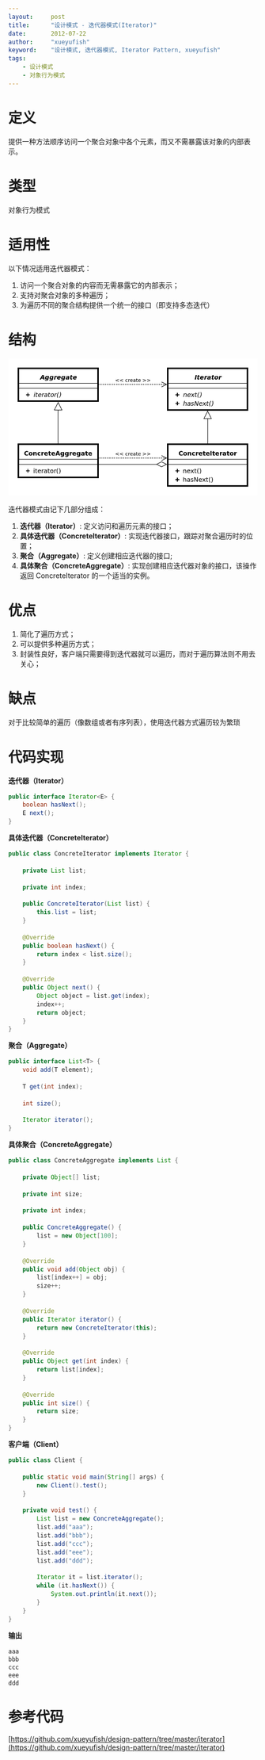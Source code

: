 ```yaml
---
layout:     post
title:      "设计模式 - 迭代器模式(Iterator)"
date:       2012-07-22
author:     "xueyufish"
keyword:    "设计模式, 迭代器模式, Iterator Pattern, xueyufish"
tags:
    - 设计模式
    - 对象行为模式
---
```


# 定义
提供一种方法顺序访问一个聚合对象中各个元素，而又不需暴露该对象的内部表示。

# 类型
对象行为模式

# 适用性

以下情况适用迭代器模式：

1. 访问一个聚合对象的内容而无需暴露它的内部表示；
2. 支持对聚合对象的多种遍历；
3. 为遍历不同的聚合结构提供一个统一的接口（即支持多态迭代）

# 结构
![迭代器模式结构](/assets/attachment/design-pattern/d46d4576754fa24c7602524514fb048f.png)

迭代器模式由记下几部分组成：

1. **迭代器（Iterator）**: 定义访问和遍历元素的接口；
2. **具体迭代器（ConcreteIterator）**: 实现迭代器接口，跟踪对聚合遍历时的位置；
3. **聚合（Aggregate）**: 定义创建相应迭代器的接口;
4. **具体聚合（ConcreteAggregate）**: 实现创建相应迭代器对象的接口，该操作返回 ConcreteIterator 的一个适当的实例。

# 优点

1. 简化了遍历方式；
2. 可以提供多种遍历方式；
3. 封装性良好，客户端只需要得到迭代器就可以遍历，而对于遍历算法则不用去关心；

# 缺点

对于比较简单的遍历（像数组或者有序列表），使用迭代器方式遍历较为繁琐

# 代码实现

**迭代器（Iterator）**
```java
public interface Iterator<E> {
    boolean hasNext();
    E next();
}
```

**具体迭代器（ConcreteIterator）**
```java
public class ConcreteIterator implements Iterator {

    private List list;

    private int index;

    public ConcreteIterator(List list) {
        this.list = list;
    }

    @Override
    public boolean hasNext() {
        return index < list.size();
    }

    @Override
    public Object next() {
        Object object = list.get(index);
        index++;
        return object;
    }
}
```

**聚合（Aggregate）**
```java
public interface List<T> {
    void add(T element);

    T get(int index);

    int size();

    Iterator iterator();
}
```

**具体聚合（ConcreteAggregate）**
```java
public class ConcreteAggregate implements List {

    private Object[] list;

    private int size;

    private int index;

    public ConcreteAggregate() {
        list = new Object[100];
    }

    @Override
    public void add(Object obj) {
        list[index++] = obj;
        size++;
    }

    @Override
    public Iterator iterator() {
        return new ConcreteIterator(this);
    }

    @Override
    public Object get(int index) {
        return list[index];
    }

    @Override
    public int size() {
        return size;
    }
}
```

**客户端（Client）**
```java
public class Client {

    public static void main(String[] args) {
        new Client().test();
    }

    private void test() {
        List list = new ConcreteAggregate();
        list.add("aaa");
        list.add("bbb");
        list.add("ccc");
        list.add("eee");
        list.add("ddd");

        Iterator it = list.iterator();
        while (it.hasNext()) {
            System.out.println(it.next());
        }
    }
}
```

**输出**
```
aaa
bbb
ccc
eee
ddd
```

# 参考代码
[https://github.com/xueyufish/design-pattern/tree/master/iterator](https://github.com/xueyufish/design-pattern/tree/master/iterator)
